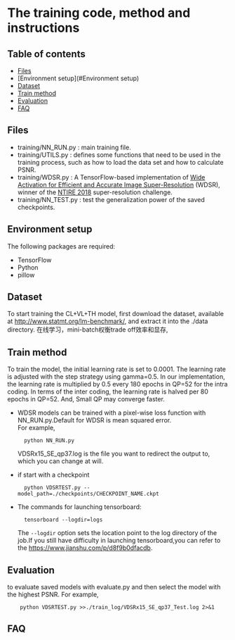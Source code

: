 # The training code, method and instructions

## Table of contents

- [Files](#Files)
- [Environment setup](#Environment setup)
- [Dataset](#Dataset)
- [Train method](#Train-method)
- [Evaluation](#Evaluation)
- [FAQ](#FAQ)

## Files

* training/NN_RUN.py : main training file.
* training/UTILS.py : defines some functions that need to be used in the training process, such as how to load the data set and how to calculate PSNR.
* training/WDSR.py : A TensorFlow-based implementation of [Wide Activation for Efficient and Accurate Image Super-Resolution](https://arxiv.org/abs/1808.08718) (WDSR), winner 
  of the [NTIRE 2018](http://www.vision.ee.ethz.ch/ntire18/) super-resolution challenge.
* training/NN_TEST.py : test the generalization power of the saved checkpoints.

## Environment setup

The following packages are required:
* TensorFlow
* Python
* pillow

## Dataset
To start training the CL+VL+TH model, first download the dataset, available at http://www.statmt.org/lm-benchmark/, and extract it into the ./data directory.  在线学习，mini-batch权衡trade off效率和显存,

## Train method
To train the model, the initial learning rate is set to 0.0001. The learning rate is adjusted with the step strategy using gamma=0.5. In our implementation, the learning rate is multiplied by 0.5 every 180 epochs in QP=52 for the intra coding. In terms of the inter coding, the learning rate is halved per 80 epochs in QP=52. And, Small QP may converge faster.


* WDSR models can be trained with a pixel-wise loss function with NN_RUN.py.Default for WDSR is mean squared error.<br>
For example,

        python NN_RUN.py

    VDSRx15_SE_qp37.log is the file you want to redirect the output to, which you can change at will.

* if start with a checkpoint

        python VDSRTEST.py --model_path=./checkpoints/CHECKPOINT_NAME.ckpt

* The commands for launching tensorboard:

        tensorboard --logdir=logs
        
    The `--logdir` option sets the location point to the log directory of the job.If you still have difficulty in launching tensorboard,you can refer to the https://www.jianshu.com/p/d8f9b0dfacdb.

## Evaluation

to evaluate saved models with evaluate.py and then select the model with the highest PSNR. For example,

        python VDSRTEST.py >>./train_log/VDSRx15_SE_qp37_Test.log 2>&1

## FAQ

